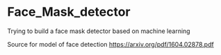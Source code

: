# Face_Mask_detector
Trying to build a face mask detector based on machine learning

Source for model of face detection https://arxiv.org/pdf/1604.02878.pdf
